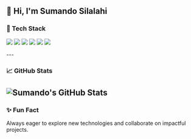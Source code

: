 ## 👋 Hi, I'm Sumando Silalahi

### 🚀 Tech Stack

<p>
  <img src="https://img.shields.io/badge/PHP-777BB4?style=flat&logo=php&logoColor=white" />
  <img src="https://img.shields.io/badge/JavaScript-F7DF1E?style=flat&logo=javascript&logoColor=black" />
  <img src="https://img.shields.io/badge/Laravel-FC4C02?style=flat&logo=laravel&logoColor=white" />
  <img src="https://img.shields.io/badge/Next.js-000000?style=flat&logo=next.js&logoColor=white" />
  <img src="https://img.shields.io/badge/React-20232a?style=flat&logo=react&logoColor=61dafb" />
  <img src="https://img.shields.io/badge/Node.js-339933?style=flat&logo=node.js&logoColor=white" />
</p>
---

### 📈 GitHub Stats

![Sumando's GitHub Stats](https://github-readme-stats.vercel.app/api?username=Sumandosilalahi2929&show_icons=true&theme=tokyonight)
---
### ✨ Fun Fact

Always eager to explore new technologies and collaborate on impactful projects.

